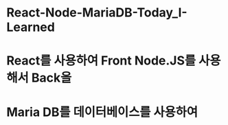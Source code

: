# React-Node-MariaDB-Today_I-Learned

# React를 사용하여 Front Node.JS를 사용해서 Back을

# Maria DB를 데이터베이스를 사용하여
